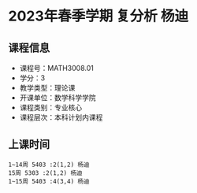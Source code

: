 # 2023年春季学期 复分析 杨迪






## 课程信息

- 课程号：MATH3008.01
- 学分：3
- 教学类型：理论课
- 开课单位：数学科学学院
- 课程类别：专业核心
- 课程层次：本科计划内课程

## 上课时间

```
1~14周 5403 :2(1,2) 杨迪
15周 5303 :2(1,2) 杨迪
1~15周 5403 :4(3,4) 杨迪
```

